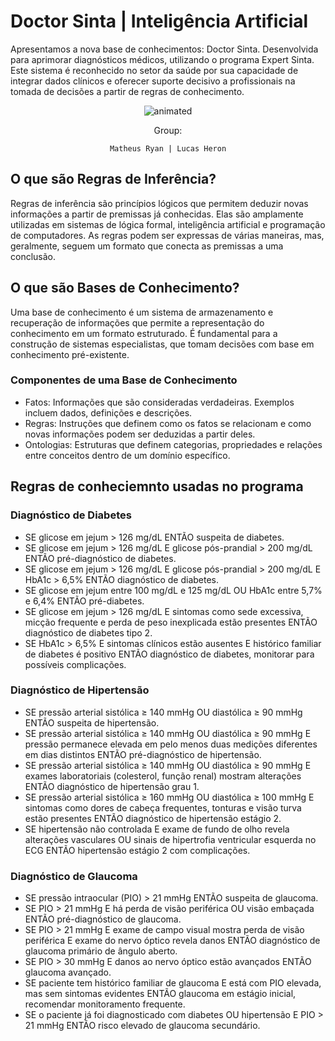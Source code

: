 # Doctor Sinta | Inteligência Artificial
Apresentamos a nova base de conhecimentos: Doctor Sinta. Desenvolvida para aprimorar diagnósticos médicos, utilizando o programa Expert Sinta. Este sistema é reconhecido no setor da saúde por sua capacidade de integrar dados clínicos e oferecer suporte decisivo a profissionais na tomada de decisões a partir de regras de conhecimento.

<p align="center">
  <img src="https://user-images.githubusercontent.com/91018438/204195385-acc6fcd4-05a7-4f25-87d1-cb7d5cc5c852.png" alt="animated" />
</p>

<center>
Group:

  
    Matheus Ryan | Lucas Heron
 </center>

## O que são Regras de Inferência?
Regras de inferência são princípios lógicos que permitem deduzir novas informações a partir de premissas já conhecidas. Elas são amplamente utilizadas em sistemas de lógica formal, inteligência artificial e programação de computadores. As regras podem ser expressas de várias maneiras, mas, geralmente, seguem um formato que conecta as premissas a uma conclusão.

## O que são Bases de Conhecimento?
Uma base de conhecimento é um sistema de armazenamento e recuperação de informações que permite a representação do conhecimento em um formato estruturado. É fundamental para a construção de sistemas especialistas, que tomam decisões com base em conhecimento pré-existente.

### Componentes de uma Base de Conhecimento
* Fatos: Informações que são consideradas verdadeiras. Exemplos incluem dados, definições e descrições.
* Regras: Instruções que definem como os fatos se relacionam e como novas informações podem ser deduzidas a partir deles.
* Ontologias: Estruturas que definem categorias, propriedades e relações entre conceitos dentro de um domínio específico.

## Regras de conheciemnto usadas no programa

### Diagnóstico de Diabetes 
* SE glicose em jejum > 126 mg/dL ENTÃO suspeita de diabetes.
* SE glicose em jejum > 126 mg/dL E glicose pós-prandial > 200 mg/dL ENTÃO pré-diagnóstico de diabetes.
* SE glicose em jejum > 126 mg/dL E glicose pós-prandial > 200 mg/dL E HbA1c > 6,5% ENTÃO diagnóstico de diabetes.
* SE glicose em jejum entre 100 mg/dL e 125 mg/dL OU HbA1c entre 5,7% e 6,4% ENTÃO pré-diabetes.
* SE glicose em jejum > 126 mg/dL E sintomas como sede excessiva, micção frequente e perda de peso inexplicada estão presentes ENTÃO diagnóstico de diabetes tipo 2.
* SE HbA1c > 6,5% E sintomas clínicos estão ausentes E histórico familiar de diabetes é positivo ENTÃO diagnóstico de diabetes, monitorar para possíveis complicações.
### Diagnóstico de Hipertensão 
* SE pressão arterial sistólica ≥ 140 mmHg OU diastólica ≥ 90 mmHg ENTÃO suspeita de hipertensão.
* SE pressão arterial sistólica ≥ 140 mmHg OU diastólica ≥ 90 mmHg E pressão permanece elevada em pelo menos duas medições diferentes em dias distintos ENTÃO pré-diagnóstico de hipertensão.
* SE pressão arterial sistólica ≥ 140 mmHg OU diastólica ≥ 90 mmHg E exames laboratoriais (colesterol, função renal) mostram alterações ENTÃO diagnóstico de hipertensão grau 1.
* SE pressão arterial sistólica ≥ 160 mmHg OU diastólica ≥ 100 mmHg E sintomas como dores de cabeça frequentes, tonturas e visão turva estão presentes ENTÃO diagnóstico de hipertensão estágio 2.
* SE hipertensão não controlada E exame de fundo de olho revela alterações vasculares OU sinais de hipertrofia ventricular esquerda no ECG ENTÃO hipertensão estágio 2 com complicações.
### Diagnóstico de Glaucoma 
* SE pressão intraocular (PIO) > 21 mmHg ENTÃO suspeita de glaucoma.
* SE PIO > 21 mmHg E há perda de visão periférica OU visão embaçada ENTÃO pré-diagnóstico de glaucoma.
* SE PIO > 21 mmHg E exame de campo visual mostra perda de visão periférica E exame do nervo óptico revela danos ENTÃO diagnóstico de glaucoma primário de ângulo aberto.
* SE PIO > 30 mmHg E danos ao nervo óptico estão avançados ENTÃO glaucoma avançado.
* SE paciente tem histórico familiar de glaucoma E está com PIO elevada, mas sem sintomas evidentes ENTÃO glaucoma em estágio inicial, recomendar monitoramento frequente.
* SE o paciente já foi diagnosticado com diabetes OU hipertensão E PIO > 21 mmHg ENTÃO risco elevado de glaucoma secundário.
